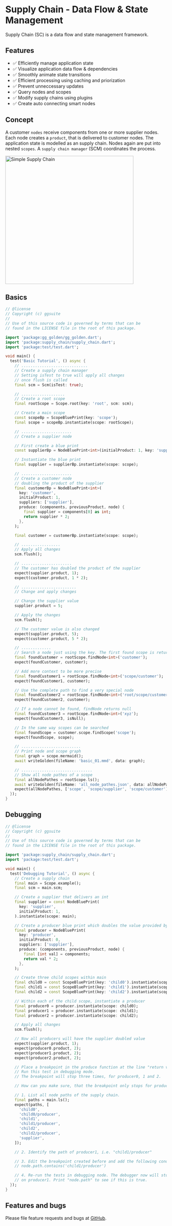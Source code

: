 <!-- Don't edit. Generated by readme_test.dart -->
# Supply Chain - Data Flow & State Management

Supply Chain (SC) is a data flow and state management framework.

## Features

- ✅ Efficiently manage application state
- ✅ Visualize application data flow & dependencies
- ✅ Smoothly animate state transitions
- ✅ Efficient processing using caching and priorization
- ✅ Prevent unneccessary updates
- ✅ Query nodes and scopes
- ✅ Modify supply chains using plugins
- ✅ Create auto connecting smart nodes

## Concept

A customer `nodes` receive components from one or more supplier nodes. Each node
creates a `product`, that is delivered to customer nodes. The application state
is modelled as an supply chain. Nodes again are put into nested `scopes`. A
`supply chain manager` (SCM) coordinates the process.

<img src="https://raw.githubusercontent.com/ggsuite/supply_chain/refs/heads/main/test/goldens/tutorials/basics_tutorial/basic_01.png"
     alt="Simple Supply Chain"
     width="400" />

## Basics

```dart
// @license
// Copyright (c) ggsuite
//
// Use of this source code is governed by terms that can be
// found in the LICENSE file in the root of this package.

import 'package:gg_golden/gg_golden.dart';
import 'package:supply_chain/supply_chain.dart';
import 'package:test/test.dart';

void main() {
  test('Basic Tutorial', () async {
    // .............................
    // Create a supply chain manager
    // Setting isTest to true will apply all changes
    // once flush is called
    final scm = Scm(isTest: true);

    // ...................
    // Create a root scope
    final rootScope = Scope.root(key: 'root', scm: scm);

    // Create a main scope
    const scopeBp = ScopeBluePrint(key: 'scope');
    final scope = scopeBp.instantiate(scope: rootScope);

    // ......................
    // Create a supplier node

    // First create a blue print
    const supplierBp = NodeBluePrint<int>(initialProduct: 1, key: 'supplier');

    // Instantiate the blue print
    final supplier = supplierBp.instantiate(scope: scope);

    // ......................
    // Create a customer node
    // doubling the product of the supplier
    final customerBp = NodeBluePrint<int>(
      key: 'customer',
      initialProduct: 1,
      suppliers: ['supplier'],
      produce: (components, previousProduct, node) {
        final supplier = components[0] as int;
        return supplier * 2;
      },
    );

    final customer = customerBp.instantiate(scope: scope);

    // .................
    // Apply all changes
    scm.flush();

    // ......................
    // The customer has doubled the product of the supplier
    expect(supplier.product, 1);
    expect(customer.product, 1 * 2);

    // ........................
    // Change and apply changes

    // Change the supplier value
    supplier.product = 5;

    // Apply the changes
    scm.flush();

    // The customer value is also changed
    expect(supplier.product, 5);
    expect(customer.product, 5 * 2);

    // .............
    // Search a node just using the key. The first found scope is returned.
    final foundCustomer = rootScope.findNode<int>('customer');
    expect(foundCustomer, customer);

    // Add more context to be more precise
    final foundCustomer1 = rootScope.findNode<int>('scope/customer');
    expect(foundCustomer1, customer);

    // Use the complete path to find a very special node
    final foundCustomer2 = rootScope.findNode<int>('root/scope/customer');
    expect(foundCustomer2, customer);

    // If a node cannot be found, findNode returns null
    final foundCustomer3 = rootScope.findNode<int>('xyz');
    expect(foundCustomer3, isNull);

    // In the same way scopes can be searched
    final foundScope = customer.scope.findScope('scope');
    expect(foundScope, scope);

    // ..........................
    // Print node and scope graph
    final graph = scope.mermaid();
    await writeGolden(fileName: 'basic_01.mmd', data: graph);

    // ...............................
    // Show all node pathes of a scope
    final allNodePathes = rootScope.ls();
    await writeGolden(fileName: 'all_node_pathes.json', data: allNodePathes);
    expect(allNodePathes, ['scope', 'scope/supplier', 'scope/customer']);
  });
}

```

## Debugging

```dart
// @license
// Copyright (c) ggsuite
//
// Use of this source code is governed by terms that can be
// found in the LICENSE file in the root of this package.

import 'package:supply_chain/supply_chain.dart';
import 'package:test/test.dart';

void main() {
  test('Debugging Tutorial', () async {
    // Create a supply chain
    final main = Scope.example();
    final scm = main.scm;

    // Create a supplier that delivers an int
    final supplier = const NodeBluePrint(
      key: 'supplier',
      initialProduct: 1,
    ).instantiate(scope: main);

    // Create a producer blue print which doubles the value provided by supplier
    final producer = NodeBluePrint(
      key: 'producer',
      initialProduct: 0,
      suppliers: ['supplier'],
      produce: (components, previousProduct, node) {
        final [int val] = components;
        return val * 2;
      },
    );

    // Create three child scopes within main
    final child0 = const ScopeBluePrint(key: 'child0').instantiate(scope: main);
    final child1 = const ScopeBluePrint(key: 'child1').instantiate(scope: main);
    final child2 = const ScopeBluePrint(key: 'child2').instantiate(scope: main);

    // Within each of the child scope, instantiate a producer
    final producer0 = producer.instantiate(scope: child0);
    final producer1 = producer.instantiate(scope: child1);
    final producer2 = producer.instantiate(scope: child2);

    // Apply all changes
    scm.flush();

    // Now all producers will have the supplier doubled value
    expect(supplier.product, 1);
    expect(producer0.product, 2);
    expect(producer1.product, 2);
    expect(producer2.product, 2);

    // Place a breakpoint in the produce function at the line "return val * 2;"
    // Run this test in debugging mode.
    // The breakpoint will stop three times, for producer0, 1 and 2.

    // How can you make sure, that the breakpoint only stops for producer1?

    // 1. List all node paths of the supply chain.
    final paths = main.ls();
    expect(paths, [
      'child0',
      'child0/producer',
      'child1',
      'child1/producer',
      'child2',
      'child2/producer',
      'supplier',
    ]);

    // 2. Identify the path of producer1, i.e. "child1/producer"

    // 3. Edit the breakpoint created before and add the following condition:
    // node.path.contains('child1/producer')

    // 4. Re-run the tests in debugging node. The debugger now will stop only
    // on producer1. Print "node.path" to see if this is true.
  });
}

```

## Features and bugs

Please file feature requests and bugs at [GitHub](https://github.com/ggsuite/supply_chain).
